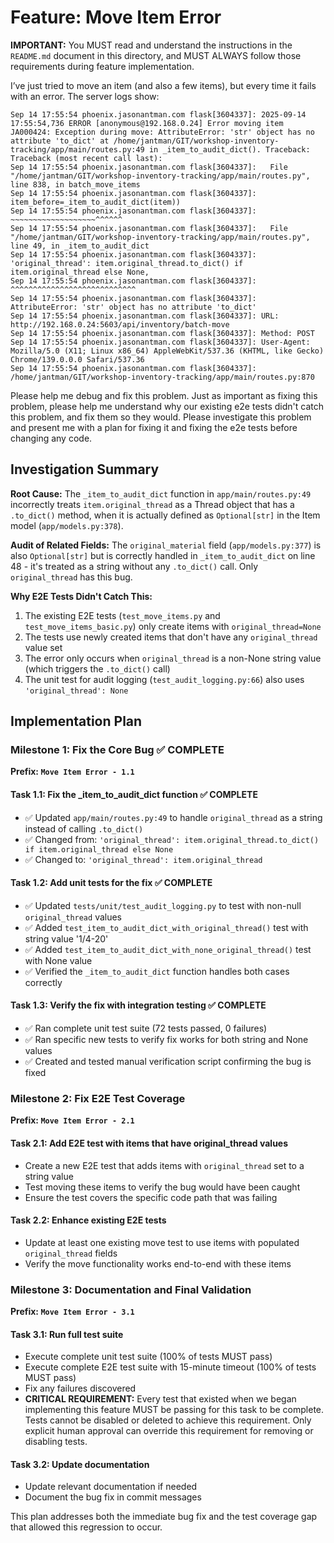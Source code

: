 # Feature: Move Item Error

**IMPORTANT:** You MUST read and understand the instructions in the `README.md` document in this directory, and MUST ALWAYS follow those requirements during feature implementation.

I’ve just tried to move an item (and also a few items), but every time it fails with an error. The server logs show:

```
Sep 14 17:55:54 phoenix.jasonantman.com flask[3604337]: 2025-09-14 17:55:54,736 ERROR [anonymous@192.168.0.24] Error moving item JA000424: Exception during move: AttributeError: 'str' object has no attribute 'to_dict' at /home/jantman/GIT/workshop-inventory-tracking/app/main/routes.py:49 in _item_to_audit_dict(). Traceback: Traceback (most recent call last):
Sep 14 17:55:54 phoenix.jasonantman.com flask[3604337]:   File "/home/jantman/GIT/workshop-inventory-tracking/app/main/routes.py", line 838, in batch_move_items
Sep 14 17:55:54 phoenix.jasonantman.com flask[3604337]:     item_before=_item_to_audit_dict(item))
Sep 14 17:55:54 phoenix.jasonantman.com flask[3604337]:                 ~~~~~~~~~~~~~~~~~~~^^^^^^
Sep 14 17:55:54 phoenix.jasonantman.com flask[3604337]:   File "/home/jantman/GIT/workshop-inventory-tracking/app/main/routes.py", line 49, in _item_to_audit_dict
Sep 14 17:55:54 phoenix.jasonantman.com flask[3604337]:     'original_thread': item.original_thread.to_dict() if item.original_thread else None,
Sep 14 17:55:54 phoenix.jasonantman.com flask[3604337]:                        ^^^^^^^^^^^^^^^^^^^^^^^^^^^^
Sep 14 17:55:54 phoenix.jasonantman.com flask[3604337]: AttributeError: 'str' object has no attribute 'to_dict'
Sep 14 17:55:54 phoenix.jasonantman.com flask[3604337]: URL: http://192.168.0.24:5603/api/inventory/batch-move
Sep 14 17:55:54 phoenix.jasonantman.com flask[3604337]: Method: POST
Sep 14 17:55:54 phoenix.jasonantman.com flask[3604337]: User-Agent: Mozilla/5.0 (X11; Linux x86_64) AppleWebKit/537.36 (KHTML, like Gecko) Chrome/139.0.0.0 Safari/537.36
Sep 14 17:55:54 phoenix.jasonantman.com flask[3604337]: /home/jantman/GIT/workshop-inventory-tracking/app/main/routes.py:870
```

Please help me debug and fix this problem. Just as important as fixing this problem, please help me understand why our existing e2e tests didn't catch this problem, and fix them so they would. Please investigate this problem and present me with a plan for fixing it and fixing the e2e tests before changing any code.

## Investigation Summary

**Root Cause:** The `_item_to_audit_dict` function in `app/main/routes.py:49` incorrectly treats `item.original_thread` as a Thread object that has a `.to_dict()` method, when it is actually defined as `Optional[str]` in the Item model (`app/models.py:378`).

**Audit of Related Fields:** The `original_material` field (`app/models.py:377`) is also `Optional[str]` but is correctly handled in `_item_to_audit_dict` on line 48 - it's treated as a string without any `.to_dict()` call. Only `original_thread` has this bug.

**Why E2E Tests Didn't Catch This:**
1. The existing E2E tests (`test_move_items.py` and `test_move_items_basic.py`) only create items with `original_thread=None` 
2. The tests use newly created items that don't have any `original_thread` value set
3. The error only occurs when `original_thread` is a non-None string value (which triggers the `.to_dict()` call)
4. The unit test for audit logging (`test_audit_logging.py:66`) also uses `'original_thread': None`

## Implementation Plan

### Milestone 1: Fix the Core Bug ✅ COMPLETE
**Prefix: `Move Item Error - 1.1`**

#### Task 1.1: Fix the _item_to_audit_dict function ✅ COMPLETE
- ✅ Updated `app/main/routes.py:49` to handle `original_thread` as a string instead of calling `.to_dict()`
- ✅ Changed from: `'original_thread': item.original_thread.to_dict() if item.original_thread else None`
- ✅ Changed to: `'original_thread': item.original_thread`

#### Task 1.2: Add unit tests for the fix ✅ COMPLETE
- ✅ Updated `tests/unit/test_audit_logging.py` to test with non-null `original_thread` values
- ✅ Added `test_item_to_audit_dict_with_original_thread()` test with string value '1/4-20'
- ✅ Added `test_item_to_audit_dict_with_none_original_thread()` test with None value
- ✅ Verified the `_item_to_audit_dict` function handles both cases correctly

#### Task 1.3: Verify the fix with integration testing ✅ COMPLETE
- ✅ Ran complete unit test suite (72 tests passed, 0 failures)
- ✅ Ran specific new tests to verify fix works for both string and None values
- ✅ Created and tested manual verification script confirming the bug is fixed

### Milestone 2: Fix E2E Test Coverage 
**Prefix: `Move Item Error - 2.1`**

#### Task 2.1: Add E2E test with items that have original_thread values
- Create a new E2E test that adds items with `original_thread` set to a string value
- Test moving these items to verify the bug would have been caught
- Ensure the test covers the specific code path that was failing

#### Task 2.2: Enhance existing E2E tests 
- Update at least one existing move test to use items with populated `original_thread` fields
- Verify the move functionality works end-to-end with these items

### Milestone 3: Documentation and Final Validation
**Prefix: `Move Item Error - 3.1`**

#### Task 3.1: Run full test suite
- Execute complete unit test suite (100% of tests MUST pass)
- Execute complete E2E test suite with 15-minute timeout (100% of tests MUST pass)
- Fix any failures discovered
- **CRITICAL REQUIREMENT:** Every test that existed when we began implementing this feature MUST be passing for this task to be complete. Tests cannot be disabled or deleted to achieve this requirement. Only explicit human approval can override this requirement for removing or disabling tests.

#### Task 3.2: Update documentation
- Update relevant documentation if needed
- Document the bug fix in commit messages

This plan addresses both the immediate bug fix and the test coverage gap that allowed this regression to occur.
